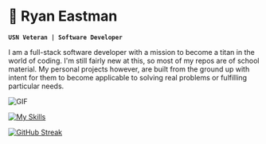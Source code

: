 #  :ocean: Ryan Eastman

**`USN Veteran | Software Developer`**

I am a full-stack software developer with a mission to become a titan in the world of coding. I'm still fairly new at this, so most of my repos are of school material. My personal projects however, are built from the ground up with intent for them to become applicable to solving real problems or fulfilling particular needs. 

![GIF](https://media.giphy.com/media/vSr0Lgose4rhS/giphy.gif)

[![My Skills](https://skillicons.dev/icons?i=js,html,css,github,nodejs,express,react,figma,vscode,sass,py,postgres,mongodb,jest,&theme=dark)](https://skillicons.dev)

[![GitHub Streak](https://streak-stats.demolab.com?user=DocHolliday13x&theme=dark&date_format=j%20M%5B%20Y%5D)](https://git.io/streak-stats)

<!---
DocHolliday13x/DocHolliday13x is a ✨ special ✨ repository because its README.md (this file) appears on your GitHub profile.
You can click the Preview link to take a look at your changes.
--->


